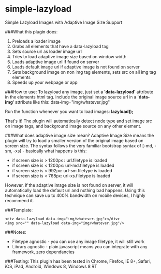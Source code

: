 simple-lazyload
===============

Simple Lazyload Images with Adaptive Image Size Support

###What this plugin does:
1. Preloads a loader image
2. Grabs all elements that have a data-lazyload tag
3. Sets source url as loader image url
4. Tries to load adaptive image size based on window width
5. Loads adaptive image url if found on server
6. Loads default image url if adaptive image is not found on server
7. Sets background image on non img tag elements, sets src on all img tag elements
8. Speeds up your webpage or app

###How to use:
To lazyload any image, just set a '**data-lazyload**' attribute in the elements html tag. Include the original image source url in a '**data-img**' attribute like this: data-img="img/whatever.jpg"

Run the function whenever you want to load images:
**lazyload();**

That's it! The plugin will automatically detect node type and set image src on image tags, and background image source on any other element.

###What does adaptive image size mean?
Adaptive Image Size means the plugin will try to load a smaller version of the original image based on screen size. The syntax follows the very familiar bootstrap syntax of [-md, -sm, -xs] - basically what happens is this:
* if screen size is > 1200px : url.filetype is loaded
* if screen size is < 1200px: url-md.filetype is loaded
* if screen size is < 992px: url-sm.filetype is loaded
* if screen size is < 768px: url-xs.filetype is loaded

However, if the adaptive image size is not found on server, it will automatically load the default url and nothing bad happens. Using this technique can save up to 400% bandwidth on mobile devices, I highly recommend it.

###Template:
```
<div data-lazyload data-img="img/whatever.jpg"></div>
<img src="" data-lazyload data-img="img/whatever.jpg"/>
```

###Notes:
* Filetype agnostic - you can use any image filetype, it will still work
* Library agnostic - plain javascript means you can integrate with any framework, zero dependancies

###Testing:
This plugin has been tested in Chrome, Firefox, IE 8+, Safari, iOS, iPad, Android, Windows 8, Windows 8 RT
